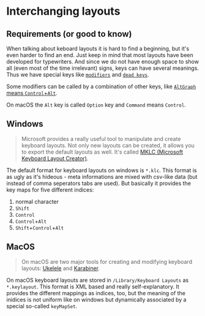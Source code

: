 # Interchanging layouts

## Requirements (or good to know)
When talking about keboard layouts it is hard to find a beginning, but it's even harder to find an end. Just keep in mind that most 
layouts have been developed for typewriters. And since we do not have enough space to show all (even most of the time irrelevant) signs, 
keys can have several meanings. Thus we have special keys like [`modifiers`][modifier] and [`dead keys`][dead key].

Some modifiers can be called by a combination of other keys, like [`AltGraph` means `Control`+`Alt`][AltGraph].

On macOS the `Alt` key is called `Option` key and `Command` means `Control`.

## Windows
> Microsoft provides a really useful tool to manipulate and create keyboard layouts. Not only new layouts can be created, it allows you 
to export the default layouts as well. It's called [MKLC (Microsoft Keyboard Layout Creator)][MKLC].

The default format for keyboard layouts on windows is `*.klc`. This format is as ugly as it's hideous - meta informations are mixed with 
csv-like data (but instead of comma seperators tabs are used). But basically it provides the key maps for five different indices:
1. normal character
2. `Shift`
3. `Control`
4. `Control`+`Alt`
5. `Shift`+`Control`+`Alt`

## MacOS
> On macOS are two major tools for creating and modifying keyboard layouts: [Ukelele] and [Karabiner].

On macOS keyboard layouts are stored in `/Library/Keyboard Layouts` as `*.keylayout`. This format is XML based and really 
self-explanatory. It provides the different mappings as indices, too, but the meaning of the inidices is not uniform like on 
windows but dynamically associated by a special so-called `keyMapSet`.

[MKLC]: https://www.microsoft.com/globaldev/tools/msklc.mspx
[Ukelele]: https://www.microsoft.com/globaldev/tools/msklc.mspx
[Karabiner]: https://pqrs.org/osx/karabiner/
[modifier]: https://en.wikipedia.org/wiki/Modifier_key
[dead key]: https://en.wikipedia.org/wiki/Dead_key
[AltGraph]: https://en.wikipedia.org/wiki/AltGr_key#Control_.2B_Alt_as_a_substitute
